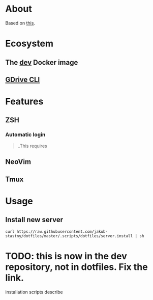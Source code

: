 # About

Based on [this](https://developer.atlassian.com/blog/2016/02/best-way-to-store-dotfiles-git-bare-repo/).

# Ecosystem

## The [dev](https://github.com/jakub-stastny/dev) Docker image

## [GDrive CLI](https://github.com/jakub-stastny/gdrive-cli)

# Features

## ZSH

### Automatic login

> _This requires

## NeoVim

## Tmux

# Usage

## Install new server

`curl https://raw.githubusercontent.com/jakub-stastny/dotfiles/master/.scripts/dotfiles/server.install | sh`
# TODO: this is now in the dev repository, not in dotfiles. Fix the link.

installation scripts describe
